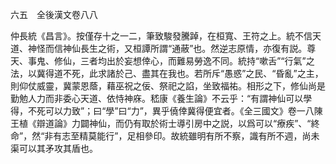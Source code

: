 六五　全後漢文卷八八

仲長統《昌言》。按僅存十之一二，筆致駿發騰踔，在桓寬、王符之上。統不信天道、神怪而信神仙長生之術，又桓譚所謂“通蔽”也。然逆志原情，亦復有説。尊天、事鬼、修仙，三者均出於妄想倖心，而難易勞逸不同。統持“嗽舌”“行氣”之法，以冀得道不死，此求諸於己、盡其在我也。若所斥“愚惑”之民、“昏亂”之主，則仰仗威靈，冀蒙恩蔭，藉巫祝之佞、祭祀之諂，坐致福祐。相形之下，修仙尚是勤勉人力而非委心天道、依恃神庥。嵇康《養生論》不云乎：“有謂神仙可以學得，不死可以力致”；曰“學”曰“力”，異乎僥倖冀得便宜者。《全三國文》卷一八陳王植《辯道論》力闢神仙，而仍有取於術士導引房中之説，以爲可以“療疾”、“終命”，然“非有志至精莫能行”，足相參印。故統雖明有所不察，識有所不週，尚未渠可以其矛攻其盾也。